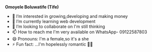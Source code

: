 <b> Omoyele Boluwatife (Tife) </b>
- 👀 I’m interested in growing,developing and making money
- 🌱 I’m currently learning web development 
- 💞️ I’m looking to collaborate on  I'm still thinking 
- 📫 How to reach me I'm very available on WhatsApp- 09122587803
- 😄 Pronouns: I'm a female,so it's a she
- ⚡ Fun fact: ...I'm hopelessly romantic 🥴🥴

<!---
YoEl1006/YoEl1006 is a ✨ special ✨ repository because its `README.md` (this file) appears on your GitHub profile.
You can click the Preview link to take a look at your changes.
--->

